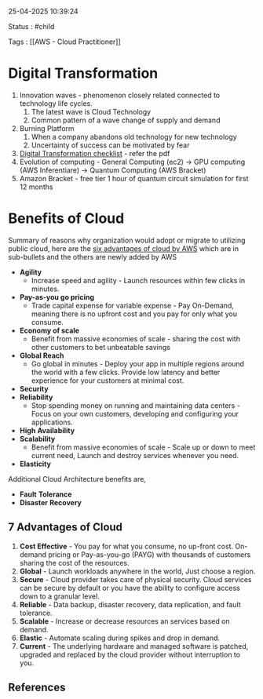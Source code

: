 25-04-2025 10:39:24

Status : #child

Tags : [[AWS - Cloud Practitioner]]

# Digital Transformation

1. Innovation waves - phenomenon closely related connected to technology life cycles.
	1. The latest wave is Cloud Technology
	2. Common pattern of a wave change of supply and demand
2. Burning Platform 
	1. When a company abandons old technology for new technology 
	2. Uncertainty of success can be motivated by fear
3. [Digital Transformation checklist](https://aws.amazon.com/government-education/digital-transformation/?public-sector-resources-dt.sort-by=item.additionalFields.sortDate&public-sector-resources-dt.sort-order=desc) - refer the pdf
4. Evolution of computing - General Computing (ec2) -> GPU computing (AWS Inferentiare) -> Quantum Computing (AWS Bracket)
5. Amazon Bracket - free tier 1 hour of quantum circuit simulation for first 12 months

# Benefits of Cloud

Summary of reasons why organization would adopt or migrate to utilizing public cloud, here are the [six advantages of cloud by AWS](https://docs.aws.amazon.com/whitepapers/latest/aws-overview/six-advantages-of-cloud-computing.html) which are in sub-bullets and the others are newly added by AWS

- **Agility**
	- Increase speed and agility - Launch resources within few clicks in minutes.
- **Pay-as-you go pricing**
	- Trade capital expense for variable expense - Pay On-Demand, meaning there is no upfront cost and you pay for only what you consume.
- **Economy of scale**
	- Benefit from massive economies of scale - sharing the cost with other customers to bet unbeatable savings
- **Global Reach**
	- Go global in minutes - Deploy your app in multiple regions around the world with a few clicks. Provide low latency and better experience for your customers at minimal cost.
- **Security**
- **Reliability**
	- Stop spending money on running and maintaining data centers -  Focus on your own customers, developing and configuring your applications.
- **High** **Availability**
- **Scalability**
	- Benefit from massive economies of scale - Scale up or down to meet current need, Launch and destroy services whenever you need.
- **Elasticity**

Additional Cloud Architecture benefits are,
- **Fault** **Tolerance**
- **Disaster** **Recovery**

## 7 Advantages of Cloud
1. **Cost Effective** - You pay for what you consume, no up-front cost. On-demand pricing or Pay-as-you-go (PAYG) with thousands of customers sharing the cost of the resources.
2. **Global** - Launch workloads anywhere in the world, Just choose a region.
3. **Secure** - Cloud provider takes care of physical security. Cloud services can be secure by default or you have the ability to configure access down to a granular level.
4. **Reliable** - Data backup, disaster recovery, data replication, and fault tolerance.
5. **Scalable** - Increase or decrease resources an services based on demand.
6. **Elastic** - Automate scaling during spikes and drop in demand.
7. **Current** - The underlying hardware and managed software is patched, upgraded and replaced by the cloud provider without interruption to you.
## References


